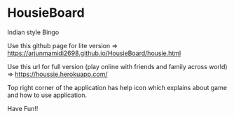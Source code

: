 # HousieBoard

Indian style Bingo

Use this github page for lite version => https://arjunmamidi2698.github.io/HousieBoard/housie.html

Use this url for full version (play online with friends and family across world) => https://houssie.herokuapp.com/

Top right corner of the application has help icon which explains about game and how to use application.

Have Fun!!
